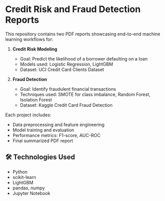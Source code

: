 # Credit Risk and Fraud Detection Reports

This repository contains two PDF reports showcasing end-to-end machine learning workflows for:

1. **Credit Risk Modeling**  
   - Goal: Predict the likelihood of a borrower defaulting on a loan  
   - Models used: Logistic Regression, LightGBM  
   - Dataset: UCI Credit Card Clients Dataset

2. **Fraud Detection**  
   - Goal: Identify fraudulent financial transactions  
   - Techniques used: SMOTE for class imbalance, Random Forest, Isolation Forest  
   - Dataset: Kaggle Credit Card Fraud Detection

Each project includes:
- Data preprocessing and feature engineering
- Model training and evaluation
- Performance metrics: F1-score, AUC-ROC
- Final summarized PDF report

## 🛠️ Technologies Used

- Python
- scikit-learn
- LightGBM
- pandas, numpy
- Jupyter Notebook
